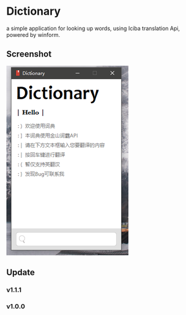 # Dictionary
a simple application for looking up words, using Iciba translation Api, powered by winform.

## Screenshot



![screenshot2](/image/screenshot2.png/)

## Update

### v1.1.1

### v1.0.0
